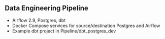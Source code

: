 ﻿## Data Engineering Pipeline

- Airflow 2.9, Postgres, dbt
- Docker Compose services for source/destination Postgres and Airflow
- Example dbt project in Pipeline/dbt_postgres_dev

